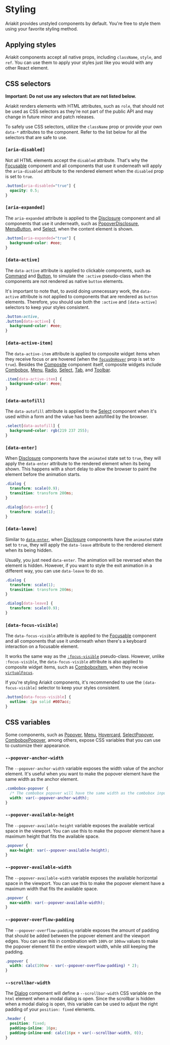 # Styling

<p data-description>
  Ariakit provides unstyled components by default. You're free to style them using your favorite styling method.
</p>

## Applying styles

Ariakit components accept all native props, including `className`, `style`, and `ref`. You can use them to apply your styles just like you would with any other React element.

## CSS selectors

**Important: Do not use any selectors that are not listed below.**

Ariakit renders elements with HTML attributes, such as `role`, that should not be used as CSS selectors as they're not part of the public API and may change in future minor and patch releases.

To safely use CSS selectors, utilize the `className` prop or provide your own `data-*` attributes to the component. Refer to the list below for all the selectors that are safe to use.

### `[aria-disabled]`

Not all HTML elements accept the `disabled` attribute. That's why the [Focusable](/components/focusable) component and all components that use it underneath will apply the `aria-disabled` attribute to the rendered element when the `disabled` prop is set to `true`.

```css
.button[aria-disabled="true"] {
  opacity: 0.5;
}
```

### `[aria-expanded]`

The `aria-expanded` attribute is applied to the [Disclosure](/components/disclosure) component and all components that use it underneath, such as [PopoverDisclosure](/components/popover), [MenuButton](/components/menu), and [Select](/components/select), when the content element is shown.

```css
.button[aria-expanded="true"] {
  background-color: #eee;
}
```

### `[data-active]`

The `data-active` attribute is applied to clickable components, such as [Command](/components/command) and [Button](/components/button), to simulate the `:active` pseudo-class when the components are not rendered as native `button` elements.

It's important to note that, to avoid doing unnecessary work, the `data-active` attribute is not applied to components that are rendered as `button` elements. Therefore, you should use both the `:active` and `[data-active]` selectors to keep your styles consistent.

```css
.button:active,
.button[data-active] {
  background-color: #eee;
}
```

### `[data-active-item]`

The `data-active-item` attribute is applied to composite widget items when they receive focus or are hovered (when the [`focusOnHover`](/apis/composite-hover#focusonhover) prop is set to `true`). Besides the [Composite](/components/composite) component itself, composite widgets include [Combobox](/components/combobox), [Menu](/components/menu), [Radio](/components/radio), [Select](/components/select), [Tab](/components/tab), and [Toolbar](/components/toolbar).

```css
.item[data-active-item] {
  background-color: #eee;
}
```

### `[data-autofill]`

The `data-autofill` attribute is applied to the [Select](/component/select) component when it's used within a form and the value has been autofilled by the browser.

```css
.select[data-autofill] {
  background-color: rgb(219 237 255);
}
```

### `[data-enter]`

When [Disclosure](/components/disclosure) components have the `animated` state set to `true`, they will apply the `data-enter` attribute to the rendered element when its being shown. This happens with a short delay to allow the browser to paint the element before the animation starts.

```css
.dialog {
  transform: scale(0.9);
  transition: transform 200ms;
}

.dialog[data-enter] {
  transform: scale(1);
}
```

### `[data-leave]`

Similar to [`data-enter`](#data-enter), when [Disclosure](/components/disclosure) components have the `animated` state set to `true`, they will apply the `data-leave` attribute to the rendered element when its being hidden.

Usually, you just need `data-enter`. The animation will be reversed when the element is hidden. However, if you want to style the exit animation in a different way, you can use `data-leave` to do so.

```css
.dialog {
  transform: scale(1);
  transition: transform 200ms;
}

.dialog[data-leave] {
  transform: scale(0.9);
}
```

### `[data-focus-visible]`

The `data-focus-visible` attribute is applied to the [Focusable](/components/focusable) component and all components that use it underneath when there's a keyboard interaction on a focusable element.

It works the same way as the [`:focus-visible`](https://developer.mozilla.org/en-US/docs/Web/CSS/:focus-visible) pseudo-class. However, unlike `:focus-visible`, the `data-focus-visible` attribute is also applied to composite widget items, such as [ComboboxItem](/components/combobox), when they receive [`virtualFocus`](/apis/composite-store#virtualfocus).

If you're styling Ariakit components, it's recommended to use the `[data-focus-visible]` selector to keep your styles consistent.

```css
.button[data-focus-visible] {
  outline: 2px solid #007acc;
}
```

## CSS variables

Some components, such as [Popover](/components/popover), [Menu](/components/menu), [Hovercard](/components/hovercard), [SelectPopover](/components/select), [ComboboxPopover](/components/combobox), among others, expose CSS variables that you can use to customize their appearance.

### `--popover-anchor-width`

The `--popover-anchor-width` variable exposes the width value of the anchor element. It's useful when you want to make the popover element have the same width as the anchor element.

```css
.combobox-popover {
  /* The combobox popover will have the same width as the combobox input */
  width: var(--popover-anchor-width);
}
```

### `--popover-available-height`

The `--popover-available-height` variable exposes the available vertical space in the viewport. You can use this to make the popover element have a maximum height that fits the available space.

```css
.popover {
  max-height: var(--popover-available-height);
}
```

### `--popover-available-width`

The `--popover-available-width` variable exposes the available horizontal space in the viewport. You can use this to make the popover element have a maximum width that fits the available space.

```css
.popover {
  max-width: var(--popover-available-width);
}
```

### `--popover-overflow-padding`

The `--popover-overflow-padding` variable exposes the amount of padding that should be added between the popover element and the viewport edges. You can use this in combination with `100%` or `100vw` values to make the popover element fill the entire viewport width, while still keeping the padding.

```css
.popover {
  width: calc(100vw - var(--popover-overflow-padding) * 2);
}
```

### `--scrollbar-width`

The [Dialog](/components/dialog) component will define a `--scrollbar-width` CSS variable on the `html` element when a modal dialog is open. Since the scrollbar is hidden when a modal dialog is open, this variable can be used to adjust the right padding of your `position: fixed` elements.

```css
.header {
  position: fixed;
  padding-inline: 16px;
  padding-inline-end: calc(16px + var(--scrollbar-width, 0));
}
```
